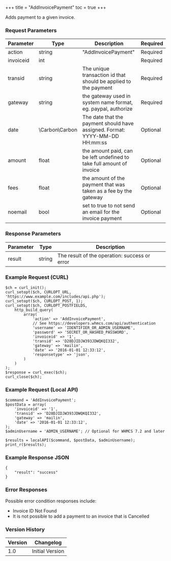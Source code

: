+++
title = "AddInvoicePayment"
toc = true
+++

Adds payment to a given invoice.

### Request Parameters

| Parameter | Type | Description | Required |
| --------- | ---- | ----------- | -------- |
| action | string | "AddInvoicePayment" | Required |
| invoiceid | int |  | Required |
| transid | string | The unique transaction id that should be applied to the payment | Required |
| gateway | string | the gateway used in system name format, eg. paypal, authorize | Required |
| date | \Carbon\Carbon | The date that the payment should have assigned. Format: YYYY-MM-DD HH:mm:ss | Optional |
| amount | float | the amount paid, can be left undefined to take full amount of invoice | Optional |
| fees | float | the amount of the payment that was taken as a fee by the gateway | Optional |
| noemail | bool | set to true to not send an email for the invoice payment | Optional |

### Response Parameters

| Parameter | Type | Description |
| --------- | ---- | ----------- |
| result | string | The result of the operation: success or error |


### Example Request (CURL)

```
$ch = curl_init();
curl_setopt($ch, CURLOPT_URL, 'https://www.example.com/includes/api.php');
curl_setopt($ch, CURLOPT_POST, 1);
curl_setopt($ch, CURLOPT_POSTFIELDS,
    http_build_query(
        array(
            'action' => 'AddInvoicePayment',
            // See https://developers.whmcs.com/api/authentication
            'username' => 'IDENTIFIER_OR_ADMIN_USERNAME',
            'password' => 'SECRET_OR_HASHED_PASSWORD',
            'invoiceid' => '1',
            'transid' => 'D28DJIDJW393JDWQKQI332',
            'gateway' => 'mailin',
            'date' => '2016-01-01 12:33:12',
            'responsetype' => 'json',
        )
    )
);
$response = curl_exec($ch);
curl_close($ch);
```


### Example Request (Local API)

```
$command = 'AddInvoicePayment';
$postData = array(
    'invoiceid' => '1',
    'transid' => 'D28DJIDJW393JDWQKQI332',
    'gateway' => 'mailin',
    'date' => '2016-01-01 12:33:12',
);
$adminUsername = 'ADMIN_USERNAME'; // Optional for WHMCS 7.2 and later

$results = localAPI($command, $postData, $adminUsername);
print_r($results);
```


### Example Response JSON

```
{
    "result": "success"
}
```


### Error Responses

Possible error condition responses include:

* Invoice ID Not Found
* It is not possible to add a payment to an invoice that is Cancelled


### Version History

| Version | Changelog |
| ------- | --------- |
| 1.0 | Initial Version |
